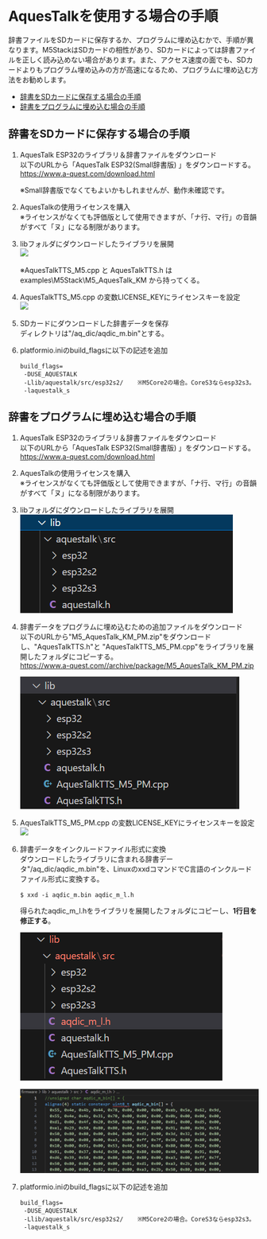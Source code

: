 
# AquesTalkを使用する場合の手順

辞書ファイルをSDカードに保存するか、プログラムに埋め込むかで、手順が異なります。M5StackはSDカードの相性があり、SDカードによっては辞書ファイルを正しく読み込めない場合があります。また、アクセス速度の面でも、SDカードよりもプログラム埋め込みの方が高速になるため、プログラムに埋め込む方法をお勧めします。

- [辞書をSDカードに保存する場合の手順](#辞書をsdカードに保存する場合の手順)
- [辞書をプログラムに埋め込む場合の手順](#辞書をプログラムに埋め込む場合の手順)


## 辞書をSDカードに保存する場合の手順

1. AquesTalk ESP32のライブラリ＆辞書ファイルをダウンロード  
   以下のURLから「AquesTalk ESP32(Small辞書版) 	」をダウンロードする。  
   https://www.a-quest.com/download.html

   ※Small辞書版でなくてもよいかもしれませんが、動作未確認です。

2. AquesTalkの使用ライセンスを購入  
   ※ライセンスがなくても評価版として使用できますが、「ナ行、マ行」の音韻がすべて「ヌ」になる制限があります。
   
3. libフォルダにダウンロードしたライブラリを展開  
   ![](../images/aquestalk_lib.png)

   ※AquesTalkTTS_M5.cpp と AquesTalkTTS.h は examples\M5Stack\M5_AquesTalk_KM から持ってくる。
   
4. AquesTalkTTS_M5.cpp の変数LICENSE_KEYにライセンスキーを設定  
   ![](../images/aquestalk_license_key.png)

5. SDカードにダウンロードした辞書データを保存  
   ディレクトリは"/aq_dic/aqdic_m.bin"とする。
   
6. platformio.iniのbuild_flagsに以下の記述を追加  
   
   ```
   build_flags=
    -DUSE_AQUESTALK
    -Llib/aquestalk/src/esp32s2/    ※M5Core2の場合。CoreS3ならesp32s3。
    -laquestalk_s
   ``` 

## 辞書をプログラムに埋め込む場合の手順

1. AquesTalk ESP32のライブラリ＆辞書ファイルをダウンロード  
   以下のURLから「AquesTalk ESP32(Small辞書版) 	」をダウンロードする。  
   https://www.a-quest.com/download.html


2. AquesTalkの使用ライセンスを購入  
   ※ライセンスがなくても評価版として使用できますが、「ナ行、マ行」の音韻がすべて「ヌ」になる制限があります。
   
3. libフォルダにダウンロードしたライブラリを展開  
   ![](../images/aquestalk_lib_pm.png)

4. 辞書データをプログラムに埋め込むための追加ファイルをダウンロード  
   以下のURLから"M5_AquesTalk_KM_PM.zip"をダウンロードし、"AquesTalkTTS.h"と "AquesTalkTTS_M5_PM.cpp"をライブラリを展開したフォルダにコピーする。  
   https://www.a-quest.com//archive/package/M5_AquesTalk_KM_PM.zip

   ![](../images/aquestalk_lib_pm2.png)
   
5. AquesTalkTTS_M5_PM.cpp の変数LICENSE_KEYにライセンスキーを設定  
   ![](../images/aquestalk_license_key.png)

6. 辞書データをインクルードファイル形式に変換  
   ダウンロードしたライブラリに含まれる辞書データ"/aq_dic/aqdic_m.bin"を、LinuxのxxdコマンドでC言語のインクルードファイル形式に変換する。  
   ```
   $ xxd -i aqdic_m.bin aqdic_m_l.h
   ```

   得られたaqdic_m_l.hをライブラリを展開したフォルダにコピーし、**1行目を修正する**。  

   ![](../images/aquestalk_lib_pm3.png)

   ![](../images/aquestalk_lib_pm4.png)
   
7. platformio.iniのbuild_flagsに以下の記述を追加  
   
   ```
   build_flags=
    -DUSE_AQUESTALK
    -Llib/aquestalk/src/esp32s2/    ※M5Core2の場合。CoreS3ならesp32s3。
    -laquestalk_s
   ``` 

